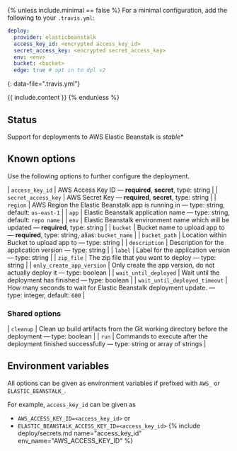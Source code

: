 {% unless include.minimal == false %}
For a minimal configuration, add the following to your `.travis.yml`:

```yaml
deploy:
  provider: elasticbeanstalk
  access_key_id: <encrypted access_key_id>
  secret_access_key: <encrypted secret_access_key>
  env: <env>
  bucket: <bucket>
  edge: true # opt in to dpl v2
```
{: data-file=".travis.yml"}



{{ include.content }}
{% endunless %}

## Status

Support for deployments to AWS Elastic Beanstalk is *stable**
## Known options

Use the following options to further configure the deployment.

| `access_key_id` | AWS Access Key ID &mdash; **required**, **secret**, type: string |
| `secret_access_key` | AWS Secret Key &mdash; **required**, **secret**, type: string |
| `region` | AWS Region the Elastic Beanstalk app is running in &mdash; type: string, default: `us-east-1` |
| `app` | Elastic Beanstalk application name &mdash; type: string, default: `repo name` |
| `env` | Elastic Beanstalk environment name which will be updated &mdash; **required**, type: string |
| `bucket` | Bucket name to upload app to &mdash; **required**, type: string, alias: `bucket_name` |
| `bucket_path` | Location within Bucket to upload app to &mdash; type: string |
| `description` | Description for the application version &mdash; type: string |
| `label` | Label for the application version &mdash; type: string |
| `zip_file` | The zip file that you want to deploy &mdash; type: string |
| `only_create_app_version` | Only create the app version, do not actually deploy it &mdash; type: boolean |
| `wait_until_deployed` | Wait until the deployment has finished &mdash; type: boolean |
| `wait_until_deployed_timeout` | How many seconds to wait for Elastic Beanstalk deployment update. &mdash; type: integer, default: `600` |

### Shared options

| `cleanup` | Clean up build artifacts from the Git working directory before the deployment &mdash; type: boolean |
| `run` | Commands to execute after the deployment finished successfully &mdash; type: string or array of strings |

## Environment variables

All options can be given as environment variables if prefixed with `AWS_` or `ELASTIC_BEANSTALK_`.

For example, `access_key_id` can be given as 

* `AWS_ACCESS_KEY_ID=<access_key_id>` or 
* `ELASTIC_BEANSTALK_ACCESS_KEY_ID=<access_key_id>`
{% include deploy/secrets.md name="access_key_id" env_name="AWS_ACCESS_KEY_ID" %}